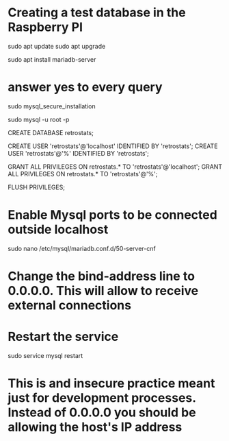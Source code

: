 # Creating a test database in the Raspberry PI
sudo apt update
sudo apt upgrade

sudo apt install mariadb-server

# answer yes to every query
sudo mysql_secure_installation 

sudo mysql -u root -p

CREATE DATABASE retrostats;

CREATE USER 'retrostats'@'localhost' IDENTIFIED BY 'retrostats';
CREATE USER 'retrostats'@'%' IDENTIFIED BY 'retrostats';

GRANT ALL PRIVILEGES ON retrostats.* TO 'retrostats'@'localhost';
GRANT ALL PRIVILEGES ON retrostats.* TO 'retrostats'@'%';

FLUSH PRIVILEGES;

# Enable Mysql ports to be connected outside localhost

sudo nano /etc/mysql/mariadb.conf.d/50-server-cnf

# Change the bind-address line to 0.0.0.0. This will allow to receive external connections
# Restart the service
sudo service mysql restart

# This is and insecure practice meant just for development processes. Instead of 0.0.0.0 you should be allowing the host's IP address